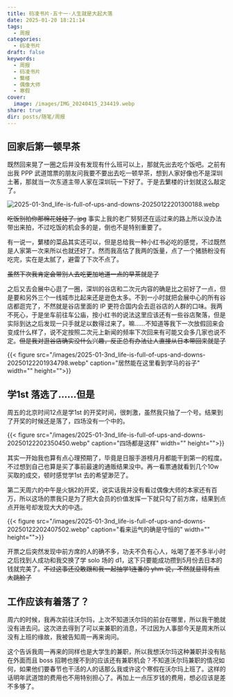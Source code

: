 ```yaml
---
title: 码凌书片·五十一·人生就是大起大落
date: 2025-01-20 18:21:14
tags:
  - 周报
categories:
  - 码凌书片
draft: false
keywords:
  - 周报
  - 码凌书片
  - 蘩楼
  - 偶像大师
  - 寒假
cover:
  image: /images/IMG_20240415_234419.webp
share: true
dir: posts/随笔/周报
---
```


## 回家后第一顿早茶

既然回来晃了一圈之后并没有发现有什么班可以上，那就先出去吃个饭吧。之前有出我 PPP 武道馆票的朋友问我要不要出去吃一顿早茶，想到人家好像也不是深圳土著，那就当一次东道主带人家在深圳玩一下好了。于是去蘩楼的计划就这么敲定了。

![2025-01-3nd_life-is-full-of-ups-and-downs-20250122201300188.webp](/images/2025-01-3nd_life-is-full-of-ups-and-downs-20250122201300188.webp)

~~吃饭别拍你那棉花娃娃了. jpg~~ 事实上我的老广努努还在运过来的路上所以没办法带出来拍，不过吃饭的机会多的是，倒也不是特别重要了。

有一说一，蘩楼的菜品其实还可以，但是总给我一种小红书必吃的感觉，不过既然是人家第一次来所以也就还好了。然而我高估了我两的饭量，点了一个猪肠粉没有吃完，实在是太腻了，避雷了下次不点了。

~~虽然下次我肯定会带别人去吃更加地道一点的早茶就是了~~

之后又去会展中心逛了一圈，深圳的谷店和二次元内容的确是比之前好了一点，但是要和另外三个一线城市比起来还是逊色太多。不到一小时就把会展中心的所有谷店都逛完了，不然就是谷店里面的 IP 更符合国内会去逛谷店的人群的口味。我两不死心，于是坐车前往车公庙，按小红书的说法这里应该还有一些谷店聚落，但是实际到达之后发现一只手就足以数得过来了。嘛……不知道等我下一次放假回来会变成什么样了，说不定按照二次元上新闻的频率下次回来有可能又会多几家也说不定。~~但是我对逛谷店确实没什么兴趣，反正总有办法让人直接从日本带回来就是了~~ 

{{< figure src="/images/2025-01-3nd_life-is-full-of-ups-and-downs-20250122201934798.webp" caption="居然能在这里看到学马的谷子" width="" height="">}}

## 学1st 落选了……但是

周五的北京时间12点是学1st 的开奖时间，很刺激，虽然我只抽了一个号。结果到了开奖的时候还是落了，四场没有一个中的。

{{< figure src="/images/2025-01-3nd_life-is-full-of-ups-and-downs-20250122202350450.webp" caption="四场都是这样" width="" height="">}}

其实一开始我也算有点心理预期了，毕竟是日服手游榜月月都能干到第一的程度。不过想到自己也算是买了事前最速的通贩结果没中。再一看票通就看到几个10w 买取的成交，顿时感觉学1st 去的希望渺茫了。

第二天周六的中午是火锅2的开奖，说实话我并没有看过偶像大师的本家还有百万，所以这场的票我只是为了把大会员的价值发挥一下就只勾了前方席，结果到点点开账号却发现大大的中选。

{{< figure src="/images/2025-01-3nd_life-is-full-of-ups-and-downs-20250122202407502.webp" caption="看来运气的确是守恒的" width="" height="">}}

开票之后突然发现中前方席的人的确不多，功夫不负有心人，吆喝了差不多半小时之后找到人成功和我交换了学 solo 场的 d1，这下只要能成功攒到5月份去日本的钱就完美了。~~不过这事还没敢跟和我一起抽学1连番的 yhm 说，不然就显得有点太跳脸了~~ 

## 工作应该有着落了？

周六的时候，我再次前往沃尔玛，上次不知道沃尔玛的前台在哪里，所以我干脆就没有进去问。这次进去得到了可以来兼职的消息，不过因为人事部今天是周末所以没有上班的缘故，我被告知周一再来询问。

这个告诉我周一再来的同样也是大学生的兼职，所以我想沃尔玛这种兼职并没有贴在外面而且 boss 招聘也搜不到的应该还有兼职机会？不知道沃尔玛兼职的情况如何，如果他们要春节也干活的人的话那么我或许这个寒假在沃尔玛上班了。这样的话明年武道馆的费用也不用特别担心了。再加上一点压岁钱的费用，想必应该是差不多够了。